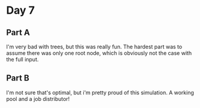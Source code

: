 # Day 7

## Part A

I'm very bad with trees, but this was really fun. The hardest part was to assume
there was only one root node, which is obviously not the case with the full input.

## Part B

I'm not sure that's optimal, but i'm pretty proud of this simulation. A working pool
and a job distributor!
